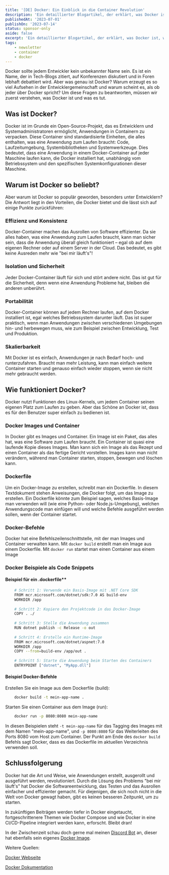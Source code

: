 ```yaml
---
title: '[DE] Docker: Ein Einblick in die Container Revolution'
description: 'Ein detaillierter Blogartikel, der erklärt, was Docker ist, warum es bei Entwicklern so beliebt ist und wie es funktioniert.'
publishedAt: '2023-07-01'
publishOn: '2023-07-14'
status: sponsor-only
aside: false
excerpt: 'Ein detaillierter Blogartikel, der erklärt, was Docker ist, warum es bei Entwicklern so beliebt ist und wie es funktioniert.'
tags:
    - newsletter
    - container
    - docker
---
```

  
Docker sollte jedem Entwickler kein unbekannter Name sein. Es ist ein Name, der in Tech-Blogs zitiert, auf Konferenzen diskutiert und in Foren lebhaft debattiert wird. Aber was genau ist Docker? Warum erzeugt es so viel Aufsehen in der Entwicklergemeinschaft und warum scheint es, als ob jeder über Docker spricht? Um diese Fragen zu beantworten, müssen wir zuerst verstehen, was Docker ist und was es tut.

## Was ist Docker?

Docker ist im Grunde ein Open-Source-Projekt, das es Entwicklern und Systemadministratoren ermöglicht, Anwendungen in Containern zu verpacken. Diese Container sind standardisierte Einheiten, die alles enthalten, was eine Anwendung zum Laufen braucht: Code, Laufzeitumgebung, Systembibliotheken und Systemwerkzeuge. Dies bedeutet, dass eine Anwendung in einem Docker-Container auf jeder Maschine laufen kann, die Docker installiert hat, unabhängig vom Betriebssystem und den spezifischen Systemkonfigurationen dieser Maschine.

## Warum ist Docker so beliebt?

Aber warum ist Docker so populär geworden, besonders unter Entwicklern? Die Antwort liegt in den Vorteilen, die Docker bietet und die lässt sich auf einige Punkte zurückführen:

### Effizienz und Konsistenz

Docker-Container machen das Ausrollen von Software effizienter. Da sie alles haben, was eine Anwendung zum Laufen braucht, kann man sicher sein, dass die Anwendung überall gleich funktioniert – egal ob auf dem eigenen Rechner oder auf einem Server in der Cloud. Das bedeutet, es gibt keine Ausreden mehr wie "bei mir läuft's"!

### Isolation und Sicherheit

Jeder Docker-Container läuft für sich und stört andere nicht. Das ist gut für die Sicherheit, denn wenn eine Anwendung Probleme hat, bleiben die anderen unberührt.

### Portabilität

Docker-Container können auf jedem Rechner laufen, auf dem Docker installiert ist, egal welches Betriebssystem darunter läuft. Das ist super praktisch, wenn man Anwendungen zwischen verschiedenen Umgebungen hin- und herbewegen muss, wie zum Beispiel zwischen Entwicklung, Test und Produktion.

### Skalierbarkeit

Mit Docker ist es einfach, Anwendungen je nach Bedarf hoch- und runterzufahren. Braucht man mehr Leistung, kann man einfach weitere Container starten und genauso einfach wieder stoppen, wenn sie nicht mehr gebraucht werden.

## Wie funktioniert Docker?

Docker nutzt Funktionen des Linux-Kernels, um jedem Container seinen eigenen Platz zum Laufen zu geben. Aber das Schöne an Docker ist, dass es für den Benutzer super einfach zu bedienen ist.

### Docker Images und Container

In Docker gibt es Images und Container. Ein Image ist ein Paket, das alles hat, was eine Software zum Laufen braucht. Ein Container ist quasi eine laufende Kopie dieses Images. Man kann sich ein Image als das Rezept und einen Container als das fertige Gericht vorstellen. Images kann man nicht verändern, während man Container starten, stoppen, bewegen und löschen kann.

### Dockerfile

Um ein Docker-Image zu erstellen, schreibt man ein Dockerfile. In diesem Textdokument stehen Anweisungen, die Docker folgt, um das Image zu erstellen. Ein Dockerfile könnte zum Beispiel sagen, welches Basis-Image man verwenden will (wie eine Python- oder Node.js-Umgebung), welchen Anwendungscode man einfügen will und welche Befehle ausgeführt werden sollen, wenn der Container startet.

### Docker-Befehle

Docker hat eine Befehlszeilenschnittstelle, mit der man Images und Container verwalten kann. Mit `docker build` erstellt man ein Image aus einem Dockerfile. Mit `docker run` startet man einen Container aus einem Image

### Docker Beispiele als Code Snippets

#### Beispiel für ein .dockerfile**

```bash
    # Schritt 1: Verwende ein Basis-Image mit .NET Core SDK
    FROM mcr.microsoft.com/dotnet/sdk:7.0 AS build-env
    WORKDIR /app
    
    # Schritt 2: Kopiere den Projektcode in das Docker-Image
    COPY . ./
    
    # Schritt 3: Stelle die Anwendung zusammen
    RUN dotnet publish -c Release -o out
    
    # Schritt 4: Erstelle ein Runtime-Image
    FROM mcr.microsoft.com/dotnet/aspnet:7.0
    WORKDIR /app
    COPY --from=build-env /app/out .
    
    # Schritt 5: Starte die Anwendung beim Starten des Containers
    ENTRYPOINT ["dotnet", "MyApp.dll"]
```

#### Beispiel Docker-Befehle

Erstellen Sie ein Image aus dem Dockerfile (build):

```bash
    docker build -t mein-app-name .
```

Starten Sie einen Container aus dem Image (run):

```bash
    docker run -p 8080:8080 mein-app-name
```

In diesen Beispielen steht `-t mein-app-name` für das Tagging des Images mit dem Namen "mein-app-name", und `-p 8080:8080` für das Weiterleiten des Ports 8080 vom Host zum Container. Der Punkt am Ende des `docker build` Befehls sagt Docker, dass es das Dockerfile im aktuellen Verzeichnis verwenden soll.

## Schlussfolgerung

Docker hat die Art und Weise, wie Anwendungen erstellt, ausgerollt und ausgeführt werden, revolutioniert. Durch die Lösung des Problems "bei mir läuft's" hat Docker die Softwareentwicklung, das Testen und das Ausrollen einfacher und effizienter gemacht. Für diejenigen, die sich noch nicht in die Welt von Docker gewagt haben, gibt es keinen besseren Zeitpunkt, um zu starten.

In zukünftigen Beiträgen werden tiefer in Docker eingetaucht, fortgeschrittenere Themen wie Docker Compose und wie Docker in eine CI/CD-Pipeline integriert werden kann, erforscht. Bleibt dran!

In der Zwischenzeit schau doch gerne mal meinen [Discord Bot](https://github.com/omgitsjan/DiscordBotAI) an, dieser hat ebenfalls sein eigenes [Docker Image](https://hub.docker.com/r/omgitsjan/discordbotai).

Weitere Quellen:

[Docker Webseite](https://www.docker.com/)

[Docker Dokumentation](https://docs.docker.com/get-started/overview/)